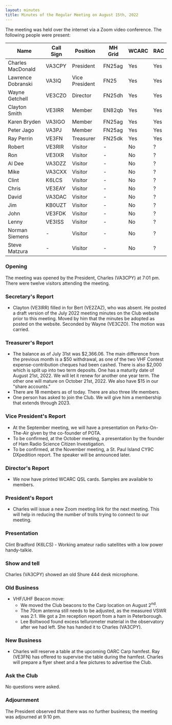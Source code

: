 ```yaml
---
layout: minutes
title: Minutes of the Regular Meeting on August 15th, 2022
---
```

The meeting was held over the internet via a Zoom video conference.
The following people were present:

| Name                   | Call Sign  | Position         | MH Grid | WCARC | RAC |
|------------------------|------------|------------------|---------|-------|-----|
| Charles MacDonald      | VA3CPY     | President        | FN25ag  | Yes   | Yes |
| Lawrence Dobranski     | VA3IQ      | Vice President   | FN25    | Yes   | Yes |
| Wayne Getchell         | VE3CZO     | Director         | FN25dh  | Yes   | Yes |
| Clayton Smith          | VE3IRR     | Member           | EN82qb  | Yes   | Yes |
| Karen Bryden           | VA3IGO     | Member           | FN25ag  | Yes   | Yes |
| Peter Jago             | VA3PJ      | Member           | FN25ag  | Yes   | Yes |
| Ray Perrin             | VE3FN      | Treasurer        | FN25dk  | Yes   | Yes |
| Robert                 | VE3RIR     | Visitor          |   -     | No    |  ?  |
| Ron                    | VE3IXR     | Visitor          |   -     | No    |  ?  |
| Al Dee                 | VA3DZZ     | Visitor          |   -     | No    |  ?  |
| Mike                   | VA3CXX     | Visitor          |   -     | No    |  ?  |
| Clint                  | K6LCS      | Visitor          |   -     | No    |  ?  |
| Chris                  | VE3EAY     | Visitor          |   -     | No    |  ?  |
| David                  | VA3DAC     | Visitor          |   -     | No    |  ?  |
| Jim                    | KB0UZT     | Visitor          |   -     | No    |  ?  |
| John                   | VE3FDK     | Visitor          |   -     | No    |  ?  |
| Lenny                  | VE3ISS     | Visitor          |   -     | No    |  ?  |
| Norman Siemens         |   -        | Visitor          |   -     | No    |  ?  |
| Steve Matzura          |   -        | Visitor          |   -     | No    |  ?  |

### Opening

The meeting was opened by the President, Charles (VA3CPY) at 7:01 pm.
There were twelve visitors attending the meeting.

### Secretary's Report

- Clayton (VE3IRR) filled in for Bert (VE2ZAZ), who was absent. He posted a draft version of the July 2022 meeting minutes on the Club website prior to this meeting. Moved by him that the minutes be adopted as posted on the website. Seconded by Wayne (VE3CZO). The motion was carried.

### Treasurer's Report

- The balance as of July 31st was $2,366.06. The main difference from the previous month is a $50 withdrawal, as one of the two VHF Contest expense-contribution cheques had been cashed. There is also $2,000 which is split up into two term deposits. One has a maturity date of August 21st, 2022. We will let it renew for another one year term. The other one will mature on October 21st, 2022. We also have $15 in our "share accounts."
- There are 18 members as of today. There are also three life members.
- One person has asked to join the Club. We will give him a membership that extends through 2023.

### Vice President's Report

- At the September meeting, we will have a presentation on Parks-On-The-Air given by the co-founder of POTA.
- To be confirmed, at the October meeting, a presentation by the founder of Ham Radio Science Citizen Investigation.
- To be confirmed, at the November meeting, a St. Paul Island CY9C DXpedition report. The speaker will be announced later.

### Director's Report

- We now have printed WCARC QSL cards. Samples are available to members.

### President's Report

- Charles will issue a new Zoom meeting link for the next meeting. This will help in reducing the number of trolls trying to connect to our meeting.

### Presentation

Clint Bradford (K6LCS) - Working amateur radio satellites with a low power handy-talkie.

### Show and tell

Charles (VA3CPY) showed an old Shure 444 desk microphone.

### Old Business

- VHF/UHF Beacon move:
   - We moved the Club beacons to the Carp location on August 2<sup>nd</sup>.
   - The 70cm antenna still needs to be adjusted, as the measured VSWR was 2:1. We got a 2m reception report from a ham in Peterborough.
   - Lee Boltwood found excess tellurometer material in the observatory after we had left. She has handed it to Charles (VA3CPY).

### New Business

- Charles will reserve a table at the upcoming OARC Carp hamfest. Ray (VE3FN) has offered to supervise the table during the hamfest. Charles will prepare a flyer sheet and a few pictures to advertise the Club.

### Ask the Club

No questions were asked.

### Adjournment

The President observed that there was no further business; the meeting was adjourned at 9:10 pm.
